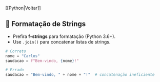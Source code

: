 [[Python|Voltar]]

## 📌 Formatação de Strings

- Prefira **f-strings** para formatação (Python 3.6+).
- Use `.join()` para concatenar listas de strings.

```python
# Correto
nome = "Carlos"
saudacao = f"Bem-vindo, {nome}!"

# Errado
saudacao = "Bem-vindo, " + nome + "!"  # concatenação ineficiente
```
